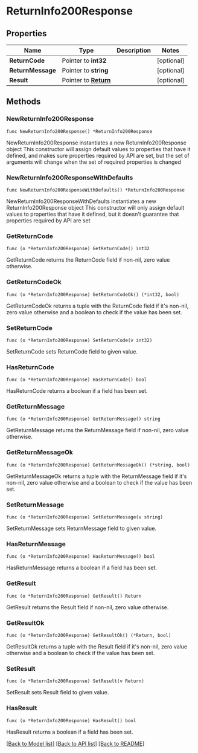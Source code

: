 # ReturnInfo200Response

## Properties

Name | Type | Description | Notes
------------ | ------------- | ------------- | -------------
**ReturnCode** | Pointer to **int32** |  | [optional] 
**ReturnMessage** | Pointer to **string** |  | [optional] 
**Result** | Pointer to [**Return**](Return.md) |  | [optional] 

## Methods

### NewReturnInfo200Response

`func NewReturnInfo200Response() *ReturnInfo200Response`

NewReturnInfo200Response instantiates a new ReturnInfo200Response object
This constructor will assign default values to properties that have it defined,
and makes sure properties required by API are set, but the set of arguments
will change when the set of required properties is changed

### NewReturnInfo200ResponseWithDefaults

`func NewReturnInfo200ResponseWithDefaults() *ReturnInfo200Response`

NewReturnInfo200ResponseWithDefaults instantiates a new ReturnInfo200Response object
This constructor will only assign default values to properties that have it defined,
but it doesn't guarantee that properties required by API are set

### GetReturnCode

`func (o *ReturnInfo200Response) GetReturnCode() int32`

GetReturnCode returns the ReturnCode field if non-nil, zero value otherwise.

### GetReturnCodeOk

`func (o *ReturnInfo200Response) GetReturnCodeOk() (*int32, bool)`

GetReturnCodeOk returns a tuple with the ReturnCode field if it's non-nil, zero value otherwise
and a boolean to check if the value has been set.

### SetReturnCode

`func (o *ReturnInfo200Response) SetReturnCode(v int32)`

SetReturnCode sets ReturnCode field to given value.

### HasReturnCode

`func (o *ReturnInfo200Response) HasReturnCode() bool`

HasReturnCode returns a boolean if a field has been set.

### GetReturnMessage

`func (o *ReturnInfo200Response) GetReturnMessage() string`

GetReturnMessage returns the ReturnMessage field if non-nil, zero value otherwise.

### GetReturnMessageOk

`func (o *ReturnInfo200Response) GetReturnMessageOk() (*string, bool)`

GetReturnMessageOk returns a tuple with the ReturnMessage field if it's non-nil, zero value otherwise
and a boolean to check if the value has been set.

### SetReturnMessage

`func (o *ReturnInfo200Response) SetReturnMessage(v string)`

SetReturnMessage sets ReturnMessage field to given value.

### HasReturnMessage

`func (o *ReturnInfo200Response) HasReturnMessage() bool`

HasReturnMessage returns a boolean if a field has been set.

### GetResult

`func (o *ReturnInfo200Response) GetResult() Return`

GetResult returns the Result field if non-nil, zero value otherwise.

### GetResultOk

`func (o *ReturnInfo200Response) GetResultOk() (*Return, bool)`

GetResultOk returns a tuple with the Result field if it's non-nil, zero value otherwise
and a boolean to check if the value has been set.

### SetResult

`func (o *ReturnInfo200Response) SetResult(v Return)`

SetResult sets Result field to given value.

### HasResult

`func (o *ReturnInfo200Response) HasResult() bool`

HasResult returns a boolean if a field has been set.


[[Back to Model list]](../README.md#documentation-for-models) [[Back to API list]](../README.md#documentation-for-api-endpoints) [[Back to README]](../README.md)


